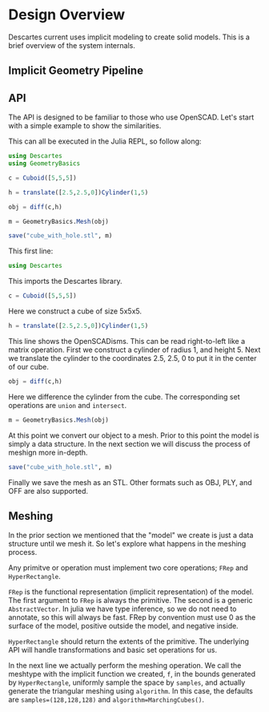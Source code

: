 # Design Overview

Descartes current uses implicit modeling to create solid models. This is a brief overview of the system internals.

## Implicit Geometry Pipeline

## API

The API is designed to be familiar to those who use OpenSCAD. Let's start with a simple example to show the similarities.

This can all be executed in the Julia REPL, so follow along:

```julia
using Descartes
using GeometryBasics

c = Cuboid([5,5,5])

h = translate([2.5,2.5,0])Cylinder(1,5)

obj = diff(c,h)

m = GeometryBasics.Mesh(obj)

save("cube_with_hole.stl", m)
```

This first line:

```julia
using Descartes
```

This imports the Descartes library.

```julia
c = Cuboid([5,5,5])
```

Here we construct a cube of size 5x5x5.

```julia
h = translate([2.5,2.5,0])Cylinder(1,5)
```

This line shows the OpenSCADisms. This can be read right-to-left like a matrix operation. First we construct a cylinder of radius 1, and height 5. Next we translate the cylinder to the coordinates 2.5, 2.5, 0 to put it in the center of our cube.

```julia
obj = diff(c,h)
```

Here we difference the cylinder from the cube. The corresponding set operations are `union` and `intersect`.

```julia
m = GeometryBasics.Mesh(obj)
```

At this point we convert our object to a mesh. Prior to this point the model is simply a data structure. In the next section we will discuss the process of meshign more in-depth.

```julia
save("cube_with_hole.stl", m)
```

Finally we save the mesh as an STL. Other formats such as OBJ, PLY, and OFF are also supported.

## Meshing

In the prior section we mentioned that the "model" we create is just a data structure until we mesh it. So let's explore what happens in the meshing process.

Any primitve or operation must implement two core operations; `FRep` and `HyperRectangle`.

`FRep` is the functional representation (implicit representation) of the model. The first argument to `FRep` is always the primitive. The second is a generic `AbstractVector`. In julia we have type inference, so we do not need to annotate, so this will always be fast. FRep by convention must use 0 as the surface of the model, positive outside the model, and negative inside.

`HyperRectangle` should return the extents of the primitive. The underlying API will handle transformations and basic set operations for us.

In the next line we actually perform the meshing operation. We call the meshtype with the implicit function we created, `f`, in the bounds generated by `HyperRectangle`, uniformly sample the space by `samples`, and actually generate the triangular meshing using `algorithm`. In this case, the defaults are `samples=(128,128,128)` and `algorithm=MarchingCubes()`.

